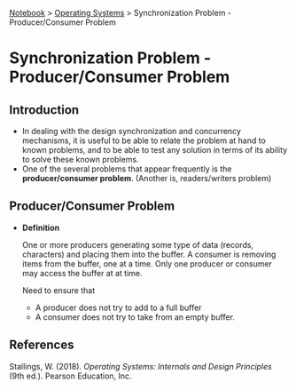 <a href="../">Notebook</a> > <a href="./">Operating Systems</a> > Synchronization Problem - Producer/Consumer Problem

# Synchronization Problem - Producer/Consumer Problem



## Introduction

* In dealing with the design synchronization and concurrency mechanisms, it is useful to be able to relate the problem at hand to known problems, and to be able to test any solution in terms of its ability to solve these  known problems.
* One of the several problems that appear frequently is the **producer/consumer problem**. (Another is, readers/writers problem)



## Producer/Consumer Problem

* **Definition**

  One or more producers generating some type of data (records, characters) and placing them into the buffer. A consumer is removing items from the buffer, one at a time. Only one producer or consumer may access the buffer at at time.

  Need to ensure that

  * A producer does not try to add to a full buffer
  * A consumer does not try to take from an empty buffer.




## References

Stallings, W. (2018). *Operating Systems: Internals and Design Principles* (9th ed.). Pearson Education, Inc.
